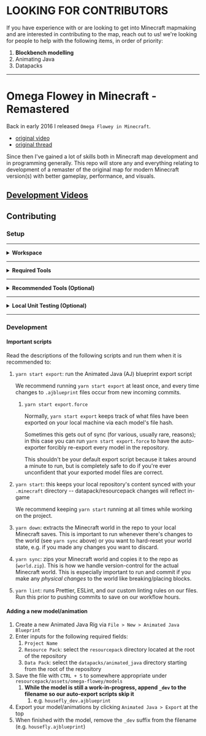 # **LOOKING FOR CONTRIBUTORS**

If you have experience with or are looking to get into Minecraft mapmaking and are interested in contributing to the map, reach out to us! we're looking for people to help with the following items, in order of priority:

1. **Blockbench modelling**
2. Animating Java
3. Datapacks

---

# Omega Flowey in Minecraft - Remastered

Back in early 2016 I released `Omega Flowey in Minecraft`.

- [original video](https://youtu.be/5Q8OkmrZom8)
- [original thread](https://www.reddit.com/r/Undertale/comments/4a9jht/spoilers_omega_flowey_boss_fight_in_minecraft/)

Since then I've gained a lot of skills both in Minecraft map development and in programming generally. This repo will store any and everything relating to development of a remaster of the original map for modern Minecraft version(s) with better gameplay, performance, and visuals.

## [Development Videos](https://www.youtube.com/playlist?list=PLg_hm2zl98YuYUUim80MvHCoQ9GJVVtLx)

## Contributing

### Setup

---

<details>
  <summary><strong>Workspace</strong></summary>

1. Install [`Node.js >= 16.10`](https://nodejs.org/en/download)
2. Install [`Yarn 3.6.3`](https://v3.yarnpkg.com/getting-started/install) by running `corepack enable`
3. Initialize the repo by running `yarn`
4. Copy-paste `.env.EXAMPLE` and rename it to `.env`

   1. Replace all the paths in your new `.env` with paths on your local machine -- e.g. replacing `afro` with `<YOUR_USERNAME>`.

   2. Replace `ASSETS_DIR` by following these steps:

      1. Extract a vanilla assets folder for Blockbench to use by following this [reddit post](https://www.reddit.com/r/Minecraft/comments/wdx9mk/how_do_i_find_the_assets_folder_in_minecraft/iikxx3d/)

         1. A typical `.minecraft` assets folder is found at `%appdata%/.minecraft/versions`

         2. You will need some form of file extraction software -- e.g. [7-Zip](https://www.7-zip.org/)

         3. The file context to extract the `.jar` will look something like `7-Zip > Extract to "1.21\"`

      2. Set `ASSETS_DIR` to the path to your extracted version folder

         1. **Make sure to point to the doubly nested folder** -- e.g. `.../versions/1.21/1.21`

5. Run `yarn down` to extract the Minecraft world to your local Minecraft's `saves` directory (so you can open the world in-game)

</details>

---

<details>
  <summary><strong>Required Tools</strong></summary>

1. [Blockbench](https://www.blockbench.net/downloads) -- for 3D modelling
   - Install our Blockbench CLI plugin:
     - Open Blockbench, then go to `File > Plugins > Load Plugin From File` and select the `bb-cli.js` file from your local `omegaflowey-remastered` repo (`omegaflowey-remastered/package-scripts/modules/bb-cli.js`).
   - Install Animated Java from the Blockbench plugin store
     - see the [docs](https://animated-java.dev/docs/getting-started/installing-animated-java#installing-animated-java) for a detailed guide on how to do this.
   - Restart Blockbench after installing these plugins

</details>

---

<details>
  <summary><strong>Recommended Tools (Optional)</strong></summary>

Install the following apps:

1. [paint.net](https://www.getpaint.net/download.html) -- for image editing
2. [ScreenToGif](https://www.screentogif.com/) -- lightweight GIF recorder
3. [DaVinci Resolve](https://www.blackmagicdesign.com/event/davinciresolvedownload) -- for video editing / frame-by-frame video analysis (of the original fight in Undertale)

We also recommend using [blockcolors.app](https://blockcolors.app/) to get a representative vanilla block texture for a desired color while texturing models.

</details>

---

<details>
  <summary><strong>Local Unit Testing (Optional)</strong></summary>

1. Download the [Fabric mod loader](https://fabricmc.net/) and install a new profile to your Minecraft launcher
2. Download the [Fabric API](https://www.curseforge.com/minecraft/mc-mods/fabric-api/files) jar
3. Download the latest release jar of [`packtest`](https://modrinth.com/mod/packtest)
   1. You should probably download the same version that we're currently specifying in `./.github/workflows/datapack.yml`
4. Move the `Fabric API` and `packtest` jars into your `mods` folder in the Minecraft directory (typically `%appdata%/.minecraft/mods`)
5. Run the new profile in your Minecraft launcher to launch a (lightly) modded instance that's able to run `packtest`'s new commands designed for testing
   1. Try: `test runall`
   2. See `packtest`'s [README](https://github.com/misode/packtest) for full command documentation

</details>

---

### Development

#### Important scripts

Read the descriptions of the following scripts and run them when it is recommended to:

1. `yarn start export`: run the Animated Java (AJ) blueprint export script

   We recommend running `yarn start export` at least once, and every time changes to `.ajblueprint` files occur from new incoming commits.

   1. `yarn start export.force`

      Normally, `yarn start export` keeps track of what files have been exported on your local machine via each model's file hash.

      Sometimes this gets out of sync (for various, usually rare, reasons); in this case you can run `yarn start export.force` to have the auto-exporter forcibly re-export every model in the repository.

      This shouldn't be your default export script because it takes around a minute to run, but is completely safe to do if you're ever unconfident that your exported model files are correct.

2. `yarn start`: this keeps your local repository's content synced with your `.minecraft` directory -- datapack/resourcepack changes will reflect in-game

   We recommend keeping `yarn start` running at all times while working on the project.

3. `yarn down`: extracts the Minecraft world in the repo to your local Minecraft saves. This is important to run whenever there's changes to the world (see `yarn sync` above) or you want to hard-reset your world state, e.g. if you made any changes you want to discard.

4. `yarn sync`: zips your Minecraft world and copies it to the repo as (`world.zip`). This is how we handle version-control for the actual Minecraft world. This is especially important to run and commit if you make any _physical changes_ to the world like breaking/placing blocks.

5. `yarn lint`: runs Prettier, ESLint, and our custom linting rules on our files. Run this prior to pushing commits to save on our workflow hours.

#### Adding a new model/animation

1. Create a new Animated Java Rig via `File > New > Animated Java Blueprint`
2. Enter inputs for the following required fields:
   1. `Project Name`
   2. `Resource Pack`: select the `resourcepack` directory located at the root of the repository
   3. `Data Pack`: select the `datapacks/animated_java` directory starting from the root of the repository
3. Save the file with `CTRL + S` to somewhere appropriate under `resourcepack/assets/omega-flowey/models`
   1. **While the model is still a work-in-progress, append `_dev` to the filename so our auto-export scripts skip it**
      1. e.g. `housefly_dev.ajblueprint`
4. Export your model/animations by clicking `Animated Java > Export` at the top
5. When finished with the model, remove the `_dev` suffix from the filename (e.g. `housefly.ajblueprint`)
